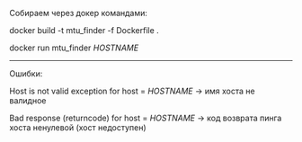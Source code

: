 Собираем через докер командами:

docker build -t mtu_finder -f Dockerfile .

docker run mtu_finder *HOSTNAME*

------------------------------------------

Ошибки:

Host is not valid exception for host = *HOSTNAME* -> имя хоста не валидное

Bad response (returncode) for host = *HOSTNAME* -> код возврата пинга хоста ненулевой (хост недоступен)

